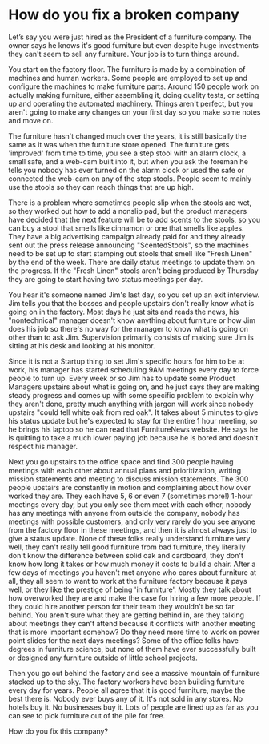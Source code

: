 # How do you fix a broken company

Let’s say you were just hired as the President of a furniture company. The owner says he knows it's good furniture but even despite huge investments they can't seem to sell any furniture. Your job is to turn things around.

You start on the factory floor. The furniture is made by a combination of machines and human workers. Some people are employed to set up and configure the machines to make furniture parts. Around 150 people work on actually making furniture, either assembling it, doing quality tests, or setting up and operating the automated machinery. Things aren't perfect, but you aren't going to make any changes on your first day so you make some notes and move on.

The furniture hasn't changed much over the years, it is still basically the same as it was when the furniture store opened. The furniture gets 'improved' from time to time, you see a step stool with an alarm clock, a small safe, and a web-cam built into it, but when you ask the foreman he tells you nobody has ever turned on the alarm clock or used the safe or connected the web-cam on any of the step stools. People seem to mainly use the stools so they can reach things that are up high. 

There is a problem where sometimes people slip when the stools are wet, so they worked out how to add a nonslip pad, but the product managers have decided that the next feature will be to add scents to the stools, so you can buy a stool that smells like cinnamon or one that smells like apples. They have a big advertising campaign already paid for and they already sent out the press release announcing "ScentedStools", so the machines need to be set up to start stamping out stools that smell like "Fresh Linen" by the end of the week. There are daily status meetings to update them on the progress. If the "Fresh Linen" stools aren't being produced by Thursday they are going to start having two status meetings per day.

You hear it's someone named Jim's last day, so you set up an exit interview. Jim tells you that the bosses and people upstairs don't really know what is going on in the factory. Most days he just sits and reads the news, his "nontechnical" manager doesn't know anything about furniture or how Jim does his job so there's no way for the manager to know what is going on other than to ask Jim. Supervision primarily consists of making sure Jim is sitting at his desk and looking at his monitor.

Since it is not a Startup thing to set Jim's specific hours for him to be at work, his manager has started scheduling 9AM meetings every day to force people to turn up. Every week or so Jim has to update some Product Managers upstairs about what is going on, and he just says they are making steady progress and comes up with some specific problem to explain why they aren't done, pretty much anything with jargon will work since nobody upstairs "could tell white oak from red oak". It takes about 5 minutes to give his status update but he's expected to stay for the entire 1 hour meeting, so he brings his laptop so he can read that FurnitureNews website. He says he is quitting to take a much lower paying job because he is bored and doesn't respect his manager.

Next you go upstairs to the office space and find 300 people having meetings with each other about annual plans and prioritization, writing mission statements and meeting to discuss mission statements. The 300 people upstairs are constantly in motion and complaining about how over worked they are. They each have 5, 6 or even 7 (sometimes more!) 1-hour meetings every day, but you only see them meet with each other, nobody has any meetings with anyone from outside the company, nobody has meetings with possible customers, and only very rarely do you see anyone from the factory floor in these meetings, and then it is almost always just to give a status update. None of these folks really understand furniture very well, they can't really tell good furniture from bad furniture, they literally don't know the difference between solid oak and cardboard, they don't know how long it takes or how much money it costs to build a chair. After a few days of meetings you haven't met anyone who cares about furniture at all, they all seem to want to work at the furniture factory because it pays well, or they like the prestige of being 'in furniture'. Mostly they talk about how overworked they are and make the case for hiring a few more people. If they could hire another person for their team they wouldn't be so far behind. You aren't sure what they are getting behind in, are they talking about meetings they can't attend because it conflicts with another meeting that is more important somehow? Do they need more time to work on power point slides for the next days meetings? Some of the office folks have degrees in furniture science, but none of them have ever successfully built or designed any furniture outside of little school projects.

Then you go out behind the factory and see a massive mountain of furniture stacked up to the sky. The factory workers have been building furniture every day for years. People all agree that it is good furniture, maybe the best there is. Nobody ever buys any of it. It's not sold in any stores. No hotels buy it. No businesses buy it. Lots of people are lined up as far as you can see to pick furniture out of the pile for free.

How do you fix this company?
